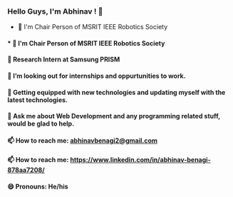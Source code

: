 

### Hello Guys, I'm Abhinav ! 👋
* 🔭 I'm Chair Person of MSRIT IEEE Robotics Society
#### * 🔭 I'm Chair Person of MSRIT IEEE Robotics Society
#### 🌱 Research Intern at Samsung PRISM
#### 👯 I’m looking out for internships and oppurtunities to work.
#### 🤔 Getting equipped with new technologies and updating myself with the latest technologies.
#### 💬 Ask me about Web Development and any programming related stuff, would be glad to help.
#### 📫 How to reach me: abhinavbenagi2@gmail.com
#### 📫 How to reach me: https://www.linkedin.com/in/abhinav-benagi-878aa7208/
#### 😄 Pronouns: He/his
